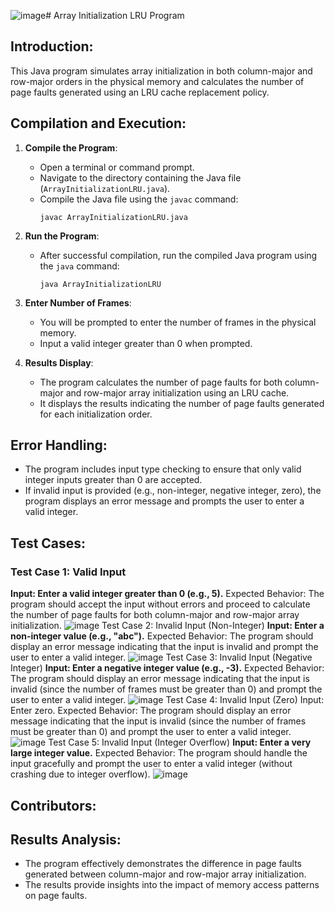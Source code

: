 ![image](https://github.com/Ananyakakumanu/521_Proj4/assets/158865231/577d4ba8-76d5-4511-b442-d1cf387b9517)# Array Initialization LRU Program

## Introduction:
This Java program simulates array initialization in both column-major and row-major orders in the physical memory and calculates the number of page faults generated using an LRU cache replacement policy.

## Compilation and Execution:
1. **Compile the Program**:
   - Open a terminal or command prompt.
   - Navigate to the directory containing the Java file (`ArrayInitializationLRU.java`).
   - Compile the Java file using the `javac` command:
     ```
     javac ArrayInitializationLRU.java
     ```

2. **Run the Program**:
   - After successful compilation, run the compiled Java program using the `java` command:
     ```
     java ArrayInitializationLRU
     ```

3. **Enter Number of Frames**:
   - You will be prompted to enter the number of frames in the physical memory.
   - Input a valid integer greater than 0 when prompted.

4. **Results Display**:
   - The program calculates the number of page faults for both column-major and row-major array initialization using an LRU cache.
   - It displays the results indicating the number of page faults generated for each initialization order.

## Error Handling:
- The program includes input type checking to ensure that only valid integer inputs greater than 0 are accepted.
- If invalid input is provided (e.g., non-integer, negative integer, zero), the program displays an error message and prompts the user to enter a valid integer.

## Test Cases:
### Test Case 1: Valid Input
**Input: Enter a valid integer greater than 0 (e.g., 5).**
Expected Behavior: The program should accept the input without errors and proceed to calculate the number of page faults for both column-major and row-major array initialization.
![image](https://github.com/Ananyakakumanu/521_Proj4/assets/158865231/4d88d0a5-4d50-4dfc-b431-bc6f8798cdf3)
Test Case 2: Invalid Input (Non-Integer)
**Input: Enter a non-integer value (e.g., "abc").**
Expected Behavior: The program should display an error message indicating that the input is invalid and prompt the user to enter a valid integer.
![image](https://github.com/Ananyakakumanu/521_Proj4/assets/158865231/fa93b405-2212-4b52-bc0b-1913bf222c47)
Test Case 3: Invalid Input (Negative Integer)
**Input: Enter a negative integer value (e.g., -3).**
Expected Behavior: The program should display an error message indicating that the input is invalid (since the number of frames must be greater than 0) and prompt the user to enter a valid integer.
![image](https://github.com/Ananyakakumanu/521_Proj4/assets/158865231/b1cdacbd-30b7-4f97-b4aa-63e572c07a7a)
Test Case 4: Invalid Input (Zero)
Input: Enter zero.
Expected Behavior: The program should display an error message indicating that the input is invalid (since the number of frames must be greater than 0) and prompt the user to enter a valid integer.
![image](https://github.com/Ananyakakumanu/521_Proj4/assets/158865231/a5cc741d-9663-4b95-adea-e2bde0deb935)
Test Case 5: Invalid Input (Integer Overflow)
**Input: Enter a very large integer value.**
Expected Behavior: The program should handle the input gracefully and prompt the user to enter a valid integer (without crashing due to integer overflow).
![image](https://github.com/Ananyakakumanu/521_Proj4/assets/158865231/e8a67664-6c5c-47b0-9234-9c4efb6d206c)

## Contributors:


## Results Analysis:
- The program effectively demonstrates the difference in page faults generated between column-major and row-major array initialization.
- The results provide insights into the impact of memory access patterns on page faults.

